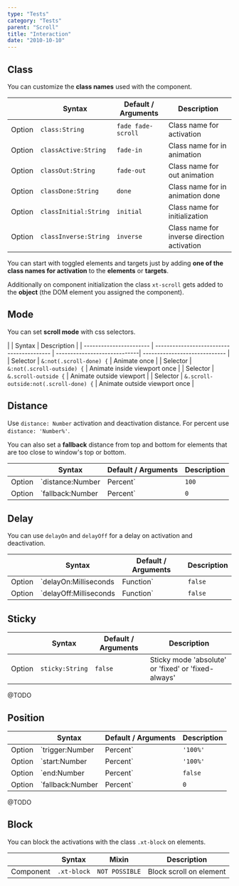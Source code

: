 ```yaml
---
type: "Tests"
category: "Tests"
parent: "Scroll"
title: "Interaction"
date: "2010-10-10"
---
```


## Class

You can customize the **class names** used with the component.

<div class="table-scroll">

|                         | Syntax                                    | Default / Arguments                       | Description                   |
| ----------------------- | ----------------------------------------- | ----------------------------- | ----------------------------- |
| Option                  | `class:String`                          | `fade fade-scroll`        | Class name for activation            |
| Option                  | `classActive:String`                          | `fade-in`        | Class name for in animation            |
| Option                  | `classOut:String`                          | `fade-out`        | Class name for out animation            |
| Option                  | `classDone:String`                          | `done`        | Class name for in animation done            |
| Option                  | `classInitial:String`                          | `initial`        | Class name for initialization            |
| Option                  | `classInverse:String`                          | `inverse`        | Class name for inverse direction activation            |

</div>

You can start with toggled elements and targets just by adding **one of the class names for activation** to the **elements** or **targets**.

Additionally on component initialization the class `xt-scroll` gets added to the **object** (the DOM element you assigned the component).

## Mode

You can set **scroll mode** with css selectors.

<div class="table-scroll">

|                      | Syntax                          |  Description                   |
| ----------------------- | ----------------------------------------- | -----------------------------| ----------------------------- |
| Selector                  | `&:not(.scroll-done) {`                     | Animate once            |
| Selector                  | ` &:not(.scroll-outside) {`                     | Animate inside viewport once            |
| Selector                  | `&.scroll-outside {`                     |  Animate outside viewport            |
| Selector                  | `&.scroll-outside:not(.scroll-done) {`                     |  Animate outside viewport once            |

</div>

<demo>
  <div class="gatsby_demo_item toggle" data-iframe="iframe/components/core/scroll/mode-infinite">
  </div>
  <div class="gatsby_demo_item toggle" data-iframe="iframe/components/core/scroll/mode-once">
  </div>
  <div class="gatsby_demo_item toggle" data-iframe="iframe/components/core/scroll/mode-inside">
  </div>
  <div class="gatsby_demo_item toggle" data-iframe="iframe/components/core/scroll/mode-outside">
  </div>
  <div class="gatsby_demo_item toggle" data-iframe="iframe/components/core/scroll/mode-outside-once">
  </div>
  <div class="gatsby_demo_item toggle" data-iframe="iframe/components/core/scroll/mode-responsive">
  </div>
</demo>

## Distance

Use `distance: Number` activation and deactivation distance. For percent use `distance: 'Number%'`.

You can also set a **fallback** distance from top and bottom for elements that are too close to window's top or bottom.

<div class="table-scroll">

|                         | Syntax                                    | Default / Arguments                       | Description                   |
| ----------------------- | ----------------------------------------- | ----------------------------- | ----------------------------- |
| Option                  | `distance:Number|Percent`                          | `100`        | Activation distance from window's top and bottom            |
| Option                  | `fallback:Number|Percent`                          | `0`        | Fallback distance when too close to the start and end of the page            |

</div>

<demo>
  <div class="gatsby_demo_item toggle" data-iframe="iframe/components/core/scroll/distance">
  </div>
</demo>

## Delay

You can use `delayOn` and `delayOff` for a delay on activation and deactivation.

<div class="table-scroll">

|                         | Syntax                                    | Default / Arguments                       | Description                   |
| ----------------------- | ----------------------------------------- | ----------------------------- | ----------------------------- |
| Option                  | `delayOn:Milliseconds|Function`                          | `false`        | Activation delay            |
| Option                  | `delayOff:Milliseconds|Function`                          | `false`        | Deactivation delay            |

</div>
<demo>
  <div class="gatsby_demo_item toggle" data-iframe="iframe/components/core/scroll/delay">
  </div>
</demo>

## Sticky

<div class="table-scroll">

|                         | Syntax                                    | Default / Arguments                       | Description                   |
| ----------------------- | ----------------------------------------- | ----------------------------- | ----------------------------- |
| Option                  | `sticky:String`                          | `false`        | Sticky mode 'absolute' or 'fixed' or 'fixed-always'            |

</div>

@TODO

## Position

<div class="table-scroll">

|                         | Syntax                                    | Default / Arguments                       | Description                   |
| ----------------------- | ----------------------------------------- | ----------------------------- | ----------------------------- |
| Option                  | `trigger:Number|Percent`                          | `'100%'`        | Activation trigger distance viewport's top and bottom            |
| Option                  | `start:Number|Percent`                          | `'100%'`        | Activation start distance viewport's top and bottom           |
| Option                  | `end:Number|Percent`                          | `false`        | Activation end distance viewport's top and bottom            |
| Option                  | `fallback:Number|Percent`                          | `0`        | Fallback distance when too close to the start and end of the page            |

</div>

@TODO

## Block

You can block the activations with the class `.xt-block` on elements.

<div class="table-scroll">

|                      | Syntax                          | Mixin            | Description                   |
| ----------------------- | ----------------------------------------- | -----------------------------| ----------------------------- |
| Component                  | `.xt-block`                     | `NOT POSSIBLE`                | Block scroll on element            |

</div>

<demo>
  <div class="gatsby_demo_item toggle" data-iframe="iframe/components/core/scroll/block">
  </div>
</demo>
